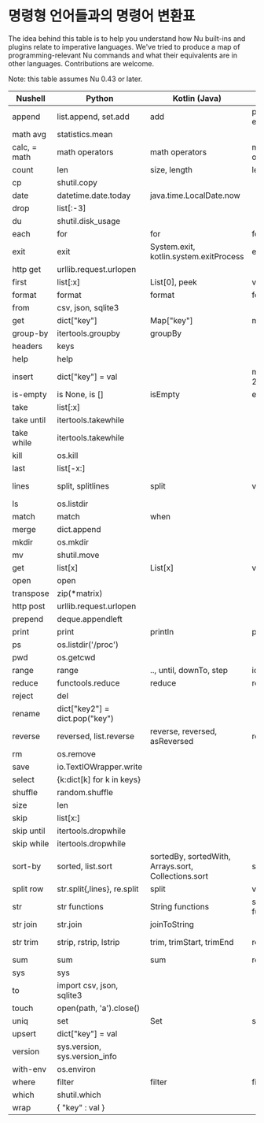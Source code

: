 # 명령형 언어들과의 명령어 변환표

The idea behind this table is to help you understand how Nu built-ins and plugins relate to imperative languages. We've tried to produce a map of programming-relevant Nu commands and what their equivalents are in other languages. Contributions are welcome.

Note: this table assumes Nu 0.43 or later.

| Nushell      | Python                             | Kotlin (Java)                                       | C++                     | Rust                                                |
| ------------ | ---------------------------------- | --------------------------------------------------- | ----------------------- | --------------------------------------------------- |
| append       | list.append, set.add               | add                                                 | push_back, emplace_back | push, push_back                                     |
| math avg     | statistics.mean                    |                                                     |                         |                                                     |
| calc, = math | math operators                     | math operators                                      | math operators          | math operators                                      |
| count        | len                                | size, length                                        | length                  | len                                                 |
| cp           | shutil.copy                        |                                                     |                         | fs::copy                                            |
| date         | datetime.date.today                | java.time.LocalDate.now                             |                         |                                                     |
| drop         | list[:-3]                          |                                                     |                         |                                                     |
| du           | shutil.disk_usage                  |                                                     |                         |                                                     |
| each         | for                                | for                                                 | for                     | for                                                 |
| exit         | exit                               | System.exit, kotlin.system.exitProcess              | exit                    | exit                                                |
| http get     | urllib.request.urlopen             |                                                     |                         |                                                     |
| first        | list[:x]                           | List[0], peek                                       | vector[0], top          | Vec[0]                                              |
| format       | format                             | format                                              | format                  | format!                                             |
| from         | csv, json, sqlite3                 |                                                     |                         |                                                     |
| get          | dict[\"key\"]                      | Map[\"key\"]                                        | map[\"key\"]            | HashMap["key"], get, entry                          |
| group-by     | itertools.groupby                  | groupBy                                             |                         | group_by                                            |
| headers      | keys                               |                                                     |                         |                                                     |
| help         | help                               |                                                     |                         |                                                     |
| insert       | dict[\"key\"] = val                |                                                     | map.insert({ 20, 130 }) | map.insert(\"key\", val)                            |
| is-empty     | is None, is []                     | isEmpty                                             | empty                   | is_empty                                            |
| take         | list[:x]                           |                                                     |                         | &Vec[..x]                                           |
| take until   | itertools.takewhile                |                                                     |                         |                                                     |
| take while   | itertools.takewhile                |                                                     |                         |                                                     |
| kill         | os.kill                            |                                                     |                         |                                                     |
| last         | list[-x:]                          |                                                     |                         | &Vec[Vec.len()-1]                                   |
| lines        | split, splitlines                  | split                                               | views::split            | split, split_whitespace, rsplit, lines              |
| ls           | os.listdir                         |                                                     |                         | fs::read_dir                                        |
| match        | match                              | when                                                |                         | match                                               |
| merge        | dict.append                        |                                                     |                         | map.extend                                          |
| mkdir        | os.mkdir                           |                                                     |                         | fs::create_dir                                      |
| mv           | shutil.move                        |                                                     |                         | fs::rename                                          |
| get          | list[x]                            | List[x]                                             | vector[x]               | Vec[x]                                              |
| open         | open                               |                                                     |                         |                                                     |
| transpose    | zip(\*matrix)                      |                                                     |                         |                                                     |
| http post    | urllib.request.urlopen             |                                                     |                         |                                                     |
| prepend      | deque.appendleft                   |                                                     |                         |                                                     |
| print        | print                              | println                                             | printf                  | println!                                            |
| ps           | os.listdir('/proc')                |                                                     |                         |                                                     |
| pwd          | os.getcwd                          |                                                     |                         | env::current_dir                                    |
| range        | range                              | .., until, downTo, step                             | iota                    | ..                                                  |
| reduce       | functools.reduce                   | reduce                                              | reduce                  | fold, rfold, scan                                   |
| reject       | del                                |                                                     |                         |                                                     |
| rename       | dict[\"key2\"] = dict.pop(\"key\") |                                                     |                         | map.insert(\"key2\", map.remove(\"key\").unwrap()); |
| reverse      | reversed, list.reverse             | reverse, reversed, asReversed                       | reverse                 | rev                                                 |
| rm           | os.remove                          |                                                     |                         |                                                     |
| save         | io.TextIOWrapper.write             |                                                     |                         |                                                     |
| select       | {k:dict[k] for k in keys}          |                                                     |                         |                                                     |
| shuffle      | random.shuffle                     |                                                     |                         |                                                     |
| size         | len                                |                                                     |                         | len                                                 |
| skip         | list[x:]                           |                                                     |                         | &Vec[x..],skip                                      |
| skip until   | itertools.dropwhile                |                                                     |                         |                                                     |
| skip while   | itertools.dropwhile                |                                                     |                         | skip_while                                          |
| sort-by      | sorted, list.sort                  | sortedBy, sortedWith, Arrays.sort, Collections.sort | sort                    | sort                                                |
| split row    | str.split{,lines}, re.split        | split                                               | views::split            | split                                               |
| str          | str functions                      | String functions                                    | string functions        | &str, String functions                              |
| str join     | str.join                           | joinToString                                        |                         | join                                                |
| str trim     | strip, rstrip, lstrip              | trim, trimStart, trimEnd                            | regex                   | trim, trim*{start,end}, strip*{suffix,prefix}       |
| sum          | sum                                | sum                                                 | reduce                  | sum                                                 |
| sys          | sys                                |                                                     |                         |                                                     |
| to           | import csv, json, sqlite3          |                                                     |                         |                                                     |
| touch        | open(path, 'a').close()            |                                                     |                         |                                                     |
| uniq         | set                                | Set                                                 | set                     | HashSet                                             |
| upsert       | dict[\"key\"] = val                |                                                     |                         |                                                     |
| version      | sys.version, sys.version_info      |                                                     |                         |                                                     |
| with-env     | os.environ                         |                                                     |                         |                                                     |
| where        | filter                             | filter                                              | filter                  | filter                                              |
| which        | shutil.which                       |                                                     |                         |                                                     |
| wrap         | { "key" : val }                    |                                                     |                         |                                                     |
